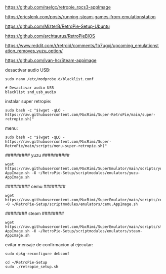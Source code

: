 https://github.com/raelgc/retropie_rpcs3-appImage

https://ericslenk.com/posts/running-steam-games-from-emulationstation

https://github.com/MizterB/RetroPie-Setup-Ubuntu

https://github.com/archtaurus/RetroPieBIOS

https://www.reddit.com/r/retroid/comments/1b7ugxj/upcoming_emulationstation_removes_yuzu_option/

https://github.com/ivan-hc/Steam-appimage



desactivar audio USB:
```
sudo nano /etc/modprobe.d/blacklist.conf
```
```
# Desactivar audio USB
blacklist snd_usb_audio
```
instalar super retropie:
```
sudo bash -c "$(wget -qLO - https://raw.githubusercontent.com/MacRimi/Super-RetroPie/main/super-retropie.sh)"
```
menu:
```
sudo bash -c "$(wget -qLO - https://raw.githubusercontent.com/MacRimi/Super-RetroPie/main/scripts/menu-super-retropie.sh)"
```

######### yuzu ##########
```
wget https://raw.githubusercontent.com/MacRimi/SuperEmulator/main/scripts/yuzu-AppImage.sh -O ~/RetroPie-Setup/scriptmodules/emulators/yuzu-AppImage.sh
```

######### cemu ########
```
wget https://raw.githubusercontent.com/MacRimi/SuperEmulator/main/scripts/cemu.AppImage.sh -O ~/RetroPie-Setup/scriptmodules/emulators/cemu.AppImage.sh
```
######## steam ########
```
wget https://raw.githubusercontent.com/MacRimi/SuperEmulator/main/scripts/steam-AppImage.sh -O ~/RetroPie-Setup/scriptmodules/emulators/steam-AppImage.sh
```
evitar mensaje de confirmacion al ejecutar:
```
sudo dpkg-reconfigure debconf
```
```
cd ~/RetroPie-Setup
sudo ./retropie_setup.sh
```

